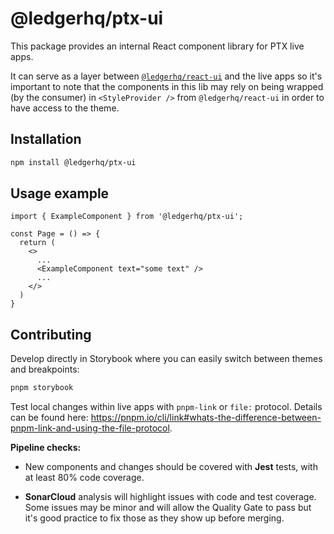 # @ledgerhq/ptx-ui

<!-- [![storybook](https://cdn.jsdelivr.net/gh/storybookjs/brand@main/badge/badge-storybook.svg)](https://main--<chromatic_id>.chromatic.com) [![chromatic](https://img.shields.io/badge/chromatic-grey?logo=chromatic&labelColor=%232E3438)](https://www.chromatic.com/library?appId=<chromatic_id>) -->

This package provides an internal React component library for PTX live apps.

It can serve as a layer between [`@ledgerhq/react-ui`](https://www.npmjs.com/package/@ledgerhq/react-ui) and the live apps so it's important to note that the components in this lib may rely on being wrapped (by the consumer) in `<StyleProvider />` from `@ledgerhq/react-ui` in order to have access to the theme.

## Installation

```bash
npm install @ledgerhq/ptx-ui
```

## Usage example

```JSX
import { ExampleComponent } from '@ledgerhq/ptx-ui';

const Page = () => {
  return (
    <>
      ...
      <ExampleComponent text="some text" />
      ...
    </>
  )
}
```

## Contributing

Develop directly in Storybook where you can easily switch between themes and breakpoints:

```bash
pnpm storybook
```

Test local changes within live apps with `pnpm-link` or `file:` protocol. Details can be found here: https://pnpm.io/cli/link#whats-the-difference-between-pnpm-link-and-using-the-file-protocol.

**Pipeline checks:**

- New components and changes should be covered with **Jest** tests, with at least 80% code coverage.

- **SonarCloud** analysis will highlight issues with code and test coverage. Some issues may be minor and will allow the Quality Gate to pass but it's good practice to fix those as they show up before merging.

<!-- - **Chromatic** visual regression -->

<!-- - Accessibility tests based on standard WCAG guidelines using **@storybook/addon-a11y** -->
